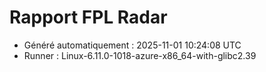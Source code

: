 # Rapport FPL Radar

- Généré automatiquement : 2025-11-01 10:24:08 UTC
- Runner : Linux-6.11.0-1018-azure-x86_64-with-glibc2.39

